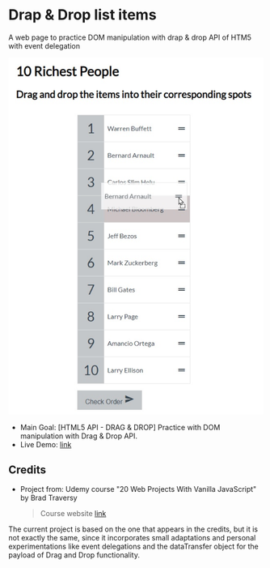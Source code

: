 # Drap & Drop list items

A web page to practice DOM manipulation with drap & drop API of HTM5 with event delegation

![screenshot of the application with a list of options to reorder by drag and drop](./data/screenshot_01.jpg)

- Main Goal: [HTML5 API - DRAG & DROP] Practice with DOM manipulation with Drag & Drop API.
- Live Demo: [link](https://orses.github.io/vanilla_javascript/drag_drop/src/)

## Credits

- Project from: Udemy course "20 Web Projects With Vanilla JavaScript" by Brad Traversy

  > Course website [link](https://www.udemy.com/course/web-projects-with-vanilla-javascript)

The current project is based on the one that appears in the credits, but it is not exactly the same, since it incorporates small adaptations and personal experimentations like event delegations and the dataTransfer object for the payload of Drag and Drop functionality.
